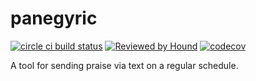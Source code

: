 # panegyric

[![circle ci build status](https://circleci.com/gh/edwardtheharris/panegyric.svg?style=svg)](https://app.circleci.com/pipelines/github/edwardtheharris/panegyric) [![Reviewed by Hound](https://img.shields.io/badge/Reviewed_by-Hound-8E64B0.svg)](https://houndci.com) [![codecov](https://codecov.io/gh/edwardtheharris/panegyric/branch/main/graph/badge.svg?token=7D17IAT6L7)](https://codecov.io/gh/edwardtheharris/panegyric)

A tool for sending praise via text on a regular schedule.
